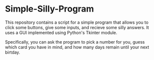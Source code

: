 # Simple-Silly-Program

This repository contains a script for a simple program that allows you to click some buttons, give some inputs, and recieve some silly answers.
It uses a GUI implemented using Python's Tkinter module.

Specifically, you can ask the program to pick a number for you, guess which card you have in mind, and how many days remain until your next birtday.

